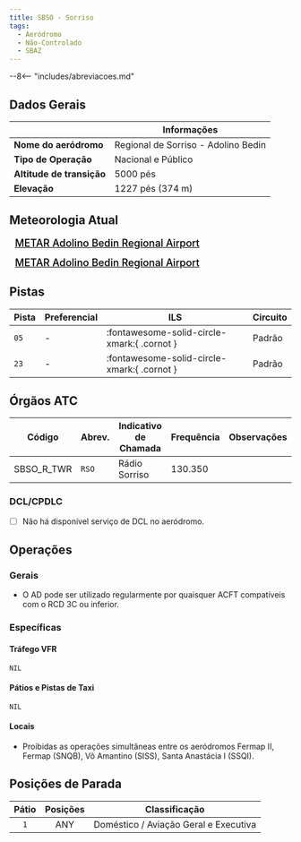 ```yaml
---
title: SBSO - Sorriso
tags:
  - Aeródromo
  - Não-Controlado
  - SBAZ
---
```


--8<-- "includes/abreviacoes.md"

## Dados Gerais

|                              | Informações                                 |
|------------------------------|---------------------------------------------|
| **Nome do aeródromo**        | Regional de Sorriso - Adolino Bedin         |
| **Tipo de Operação**         | Nacional e Público                          |
| **Altitude de transição**    | 5000 pés                                    |
| **Elevação**                 | 1227 pés (374 m)                            |

## Meteorologia Atual

<a href="https://metar-taf.com/pt/SBSO" target="_blank" id="metartaf-LkzIl7SM"  style="font-size:18px; font-weight:500; color:#000; width:300px; height:435px; display:var(--show-dark); background-color: var(--md-default-bg-color); padding: 10px; margin: 0 0px 0.5em;">METAR Adolino Bedin Regional Airport</a>
<script async defer crossorigin="anonymous" src="https://metar-taf.com/pt/embed-js/SBSO?u=56997&bg_color=182061&qnh=hPa&rh=rh&target=LkzIl7SM"></script>
<a href="https://metar-taf.com/pt/SBSO" target="_blank" id="metartaf-LkzIl7SN" style="font-size:18px; font-weight:500; color:#000; width:300px; height:435px; display:var(--show-light); background-color: var(--md-default-bg-color); padding: 10px; margin: 0 0px 0.5em;">METAR Adolino Bedin Regional Airport</a>
<script async defer crossorigin="anonymous" src="https://metar-taf.com/pt/embed-js/SBSO?u=56997&qnh=hPa&rh=rh&target=LkzIl7SN"></script>

## Pistas

| Pista | Preferencial  | ILS                                         | Circuito   |
|-------|---------------|---------------------------------------------|------------|
| `05`  | -             | :fontawesome-solid-circle-xmark:{ .cornot } | Padrão     |
| `23`  | -             | :fontawesome-solid-circle-xmark:{ .cornot } | Padrão     | 

## Órgãos ATC

| Código     | Abrev. | Indicativo de Chamada | Frequência | Observações |
| ---------- | ------ | --------------------- | ---------- | ----------- |
| SBSO_R_TWR | `RSO`  | Rádio Sorriso         | 130.350    |             |

### DCL/CPDLC

- [ ] Não há disponível serviço de DCL no aeródromo.

## Operações

### Gerais

- O AD pode ser utilizado regularmente por quaisquer ACFT compatíveis com o RCD 3C ou inferior.

### Específicas

#### Tráfego VFR

`NIL`

#### Pátios e Pistas de Taxi

`NIL`

#### Locais

- Proibidas as operações simultâneas entre os aeródromos Fermap II, Fermap (SNQB), Vô Amantino (SISS), Santa Anastácia I (SSQI).

## Posições de Parada

| Pátio     | Posições  | Classificação                         |
|:---------:|:---------:|---------------------------------------|
| `1`       | ANY       | Doméstico / Aviação Geral e Executiva |
